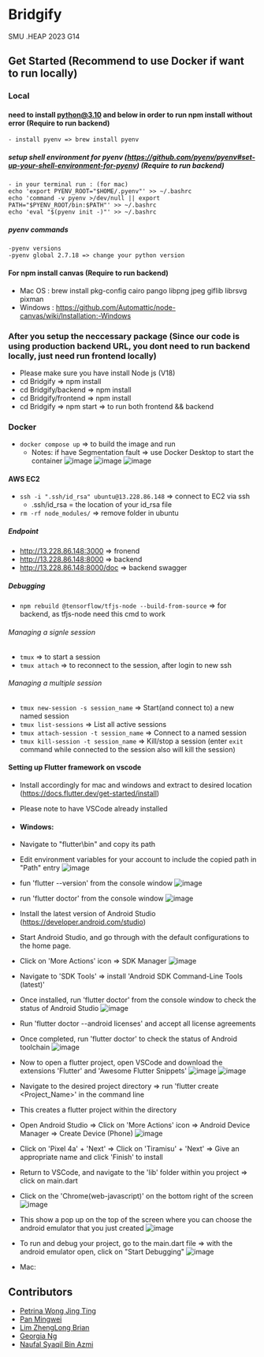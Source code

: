 # Bridgify
SMU .HEAP 2023 G14

## Get Started (Recommend to use Docker if want to run locally)
### Local
#### need to install python@3.10 and below in order to run npm install without error (Require to run backend)
    - install pyenv => brew install pyenv
    
##### setup shell environment for pyenv (https://github.com/pyenv/pyenv#set-up-your-shell-environment-for-pyenv) (Require to run backend)
    - in your terminal run : (for mac)
    echo 'export PYENV_ROOT="$HOME/.pyenv"' >> ~/.bashrc
    echo 'command -v pyenv >/dev/null || export PATH="$PYENV_ROOT/bin:$PATH"' >> ~/.bashrc
    echo 'eval "$(pyenv init -)"' >> ~/.bashrc

##### pyenv commands
    -pyenv versions
    -pyenv global 2.7.18 => change your python version

#### For npm install canvas (Require to run backend)
  - Mac OS : brew install pkg-config cairo pango libpng jpeg giflib librsvg pixman
  - Windows : https://github.com/Automattic/node-canvas/wiki/Installation:-Windows
    
### After you setup the neccessary package (Since our code is using production backend URL, you dont need to run backend locally, just need run frontend locally)
- Please make sure you have install Node js (V18)
- cd Bridgify => npm install
- cd Bridgify/backend => npm install
- cd Bridgify/frontend => npm install
- cd Bridgify => npm start => to run both frontend && backend

### Docker
- `docker compose up` => to build the image and run
    - Notes: if have Segmentation fault => use Docker Desktop to start the container
![image](https://github.com/xXxPMWxXx/Bridgify/assets/53245147/fcb8443b-ca8a-4fc8-96d4-fba34bbef8a1)
![image](https://github.com/xXxPMWxXx/Bridgify/assets/53245147/4fb9faa9-81b6-4fd2-98b3-60d3579298c7)
![image](https://github.com/xXxPMWxXx/Bridgify/assets/53245147/e7ebe4a7-ed37-47b3-acc6-526ac76172dc)

#### AWS EC2
- `ssh -i ".ssh/id_rsa" ubuntu@13.228.86.148` => connect to EC2 via ssh
    - .ssh/id_rsa = the location of your id_rsa file
- `rm -rf node_modules/` => remove folder in ubuntu
##### Endpoint
- http://13.228.86.148:3000 => fronend
- http://13.228.86.148:8000 => backend
- http://13.228.86.148:8000/doc => backend swagger

##### Debugging
- `npm rebuild @tensorflow/tfjs-node --build-from-source` => for backend, as tfjs-node need this cmd to work

###### Managing a signle session
- `tmux` => to start a session
- `tmux attach` => to reconnect to the session, after login to new ssh

###### Managing a multiple session
- `tmux new-session -s session_name` => Start(and connect to) a new named session
- `tmux list-sessions` => List all active sessions
- `tmux attach-session -t session_name` => Connect to a named session
- `tmux kill-session -t session_name` => Kill/stop a session (enter `exit` command while connected to the session also will kill the session)

#### Setting up Flutter framework on vscode
- Install accordingly for mac and windows and extract to desired location (https://docs.flutter.dev/get-started/install)
- Please note to have VSCode already installed
- #### Windows:
- Navigate to "flutter\bin" and copy its path
- Edit environment variables for your account to include the copied path in "Path" entry
![image](https://github.com/xXxPMWxXx/Bridgify/assets/64420980/4042307f-77b8-4146-bdde-210c709fe794)
- fun 'flutter --version' from the console window
![image](https://github.com/xXxPMWxXx/Bridgify/assets/64420980/b9fa9be1-c7ab-42e7-aa36-b52b361cbef7)
- run 'flutter doctor' from the console window
![image](https://github.com/xXxPMWxXx/Bridgify/assets/64420980/7216333f-0714-48a7-93a2-4af8a6cefab8)
- Install the latest version of Android Studio (https://developer.android.com/studio)
- Start Android Studio, and go through with the default configurations to the home page.
- Click on 'More Actions' icon => SDK Manager
![image](https://github.com/xXxPMWxXx/Bridgify/assets/64420980/4b391c2e-610c-4e26-a2f8-7c4629e41e0e)
- Navigate to 'SDK Tools' => install 'Android SDK Command-Line Tools (latest)'
- Once installed, run 'flutter doctor' from the console window to check the status of Android Studio
![image](https://github.com/xXxPMWxXx/Bridgify/assets/64420980/2c77692a-325d-4bb9-b611-a8aa0c66b076)
- Run 'flutter doctor --android licenses' and accept all license agreements
- Once completed, run 'flutter doctor' to check the status of Android toolchain
![image](https://github.com/xXxPMWxXx/Bridgify/assets/64420980/dce6f04b-945e-46c4-97c3-edfe5771a87c)
- Now to open a flutter project, open VSCode and download the extensions 'Flutter' and 'Awesome Flutter Snippets'
![image](https://github.com/xXxPMWxXx/Bridgify/assets/64420980/7c0385cd-0c66-4dcf-93b4-6a2606b5f297)
![image](https://github.com/xXxPMWxXx/Bridgify/assets/64420980/9c4a4669-a0a5-49bb-a260-c74d28ff923c)
- Navigate to the desired project directory => run 'flutter create <Project_Name>' in the command line
- This creates a flutter project within the directory
- Open Android Studio => Click on 'More Actions' icon => Android Device Manager => Create Device (Phone)
![image](https://github.com/xXxPMWxXx/Bridgify/assets/64420980/2840293d-c016-449f-9a6b-29fd9f3d4a80)
- Click on 'Pixel 4a' + 'Next' => Click on 'Tiramisu' + 'Next' => Give an appropriate name and click 'Finish' to install
- Return to VSCode, and navigate to the 'lib' folder within you project => click on main.dart
- Click on the 'Chrome(web-javascript)' on the bottom right of the screen
![image](https://github.com/xXxPMWxXx/Bridgify/assets/64420980/f4c564e8-4f9c-446e-be2e-5a050a0f8ed4)
- This show a pop up on the top of the screen where you can choose the android emulator that you just created
![image](https://github.com/xXxPMWxXx/Bridgify/assets/64420980/05ff89ba-866c-49f5-be8e-4a974db87db8)
- To run and debug your project, go to the main.dart file => with the android emulator open, click on "Start Debugging" 
![image](https://github.com/xXxPMWxXx/Bridgify/assets/64420980/dc5529a8-c71c-481b-bf07-3bf2a0a961e4)


- Mac:


## Contributors
- [Petrina Wong Jing Ting](https://github.com/petrinawjt)
- [Pan Mingwei](https://github.com/xXxPMWxXx)
- [Lim ZhengLong Brian](https://github.com/Liseon617)
- [Georgia Ng](https://github.com/Georgiaxng)
- [Naufal Syaqil Bin Azmi](https://github.com/nafutofu)

